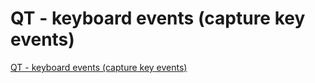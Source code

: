 # QT - keyboard events (capture key events)
[QT - keyboard events (capture key events)](https://aiwithcloud.com/2022/09/15/qt___keyboard_events_capture_key_events/)